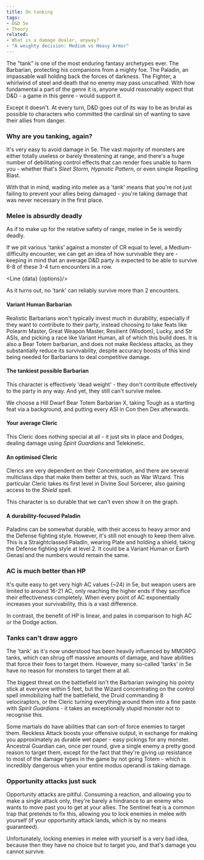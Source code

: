 ```yaml
---
title: On tanking
tags:
- D&D 5e
- Theory
related:
- What is a damage dealer, anyway?
- "A weighty decision: Medium vs Heavy Armor"
---
```

<script>
    import { Line } from 'svelte-chartjs';
    import { data, options } from '$lib/data/tanking.js';
    import {
    Chart as ChartJS,
    Title,
    Tooltip,
    Legend,
    LineElement,
    LinearScale,
    PointElement,
    CategoryScale,
  } from 'chart.js';

  ChartJS.register(
    Title,
    Tooltip,
    Legend,
    LineElement,
    LinearScale,
    PointElement,
    CategoryScale
  );
</script>
The "tank" is one of the most enduring fantasy archetypes ever. The Barbarian, protecting his companions from a mighty foe. The Paladin, an impassable wall holding back the forces of darkness. The Fighter, a whirlwind of steel and death that no enemy may pass unscathed. With how fundamental a part of the genre it is, anyone would reasonably expect that D&D - a game in this genre - would support it.

Except it doesn't. At every turn, D&D goes out of its way to be as brutal as possible to characters who committed the cardinal sin of wanting to save their allies from danger.

### Why are you tanking, again?
It's very easy to avoid damage in 5e. The vast majority of monsters are either totally useless or barely threatening at range, and there's a huge number of debilitating control effects that can render foes unable to harm you - whether that's *Sleet Storm*, *Hypnotic Pattern*, or even simple Repelling Blast.

With that in mind, wading into melee as a 'tank' means that you're not just failing to prevent your allies being damaged - you're taking damage that was never necessary in the first place.

### Melee is absurdly deadly
As if to make up for the relative safety of range, melee in 5e is weirdly deadly.

If we pit various 'tanks' against a monster of CR equal to level, a Medium-difficulty encounter, we can get an idea of how survivable they are - keeping in mind that an average D&D party is expected to be able to survive 6-8 of these 3-4 turn encounters in a row.

<Line {data} {options}/>

As it turns out, no 'tank' can reliably survive more than 2 encounters.

#### Variant Human Barbarian
Realistic Barbarians won't typically invest much in durability, especially if they want to contribute to their party, instead choosing to take feats like Polearm Master, Great Weapon Master, Resilient (Wisdom), Lucky, and Str ASIs, and picking a race like Variant Human, all of which this build does. It is also a Bear Totem barbarian, and does not make Reckless attacks, as they substantially reduce its survivability, despite accuracy boosts of this kind being needed for Barbarians to deal competitive damage.

#### The tankiest possible Barbarian
This character is effectively 'dead weight' - they don't contribute effectively to the party in any way. And yet, they still can't survive melee.

We choose a Hill Dwarf Bear Totem Barbarian X, taking Tough as a starting feat via a background, and putting every ASI in Con then Dex afterwards.

#### Your average Cleric
This Cleric does nothing special at all - it just sits in place and Dodges, dealing damage using *Spirit Guardians* and Telekinetic.

#### An optimised Cleric
Clerics are very dependent on their Concentration, and there are several multiclass dips that make them better at this, such as War Wizard. This particular Cleric takes its first level in Divine Soul Sorcerer, also gaining access to the *Shield* spell.

This character is so durable that we can't even show it on the graph.

#### A durability-focused Paladin
Paladins can be somewhat durable, with their access to heavy armor and the Defense fighting style. However, it's still not enough to keep them alive. This is a Straightclassed Paladin, wearing Plate and holding a shield, taking the Defense fighting style at level 2.
It could be a Variant Human or Earth Genasi and the numbers would remain the same.

### AC is much better than HP
It's quite easy to get very high AC values (~24) in 5e, but weapon users are limited to around 16-21 AC, only reaching the higher ends if they sacrifice their effectiveness completely. When every point of AC exponentially increases your survivability, this is a vast difference.

In contrast, the benefit of HP is linear, and pales in comparison to high AC or the Dodge action.

### Tanks can't draw aggro
The 'tank' as it's now understood has been heavily influenced by MMORPG tanks, which can shrug off massive amounts of damage, and have abilities that force their foes to target them. However, many so-called 'tanks' in 5e have no reason for monsters to target them at all.

The biggest threat on the battlefield isn't the Barbarian swinging his pointy stick at everyone within 5 feet, but the Wizard concentrating on the control spell immobilizing half the battlefield, the Druid commanding 8 velociraptors, or the Cleric turning everything around them into a fine paste with *Spirit Guardians* - it takes an exceptionally stupid monster not to recognise this.

Some martials do have abilities that can sort-of force enemies to target them. Reckless Attack boosts your offensive output, in exchange for making you approximately as durable wet paper - easy pickings for any monster. Ancestral Guardian can, once per round, give a single enemy a pretty good reason to target them, except for the fact that they're giving up resistance to most of the damage types in the game by not going Totem - which is incredibly dangerous when your entire modus operandi is taking damage.

### Opportunity attacks just suck
Opportunity attacks are pitiful. Consuming a reaction, and allowing you to make a single attack only, they're barely a hindrance to an enemy who wants to move past you to get at your allies. The Sentinel feat is a common trap that pretends to fix this, allowing you to lock enemies in melee with yourself (if your opportunity attack lands, which is by no means guaranteed).

Unfortunately, locking enemies in melee with yourself is a very bad idea, because then they have no choice but to target you, and that's damage you cannot survive.